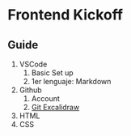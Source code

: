 # Frontend Kickoff

## Guide

1. VSCode
   1. Basic Set up
   2. 1er lenguaje: Markdown
2. Github
   1. Account
   2. [Git Excalidraw](https://git.excalidraw.com/)
3. HTML
4. CSS
